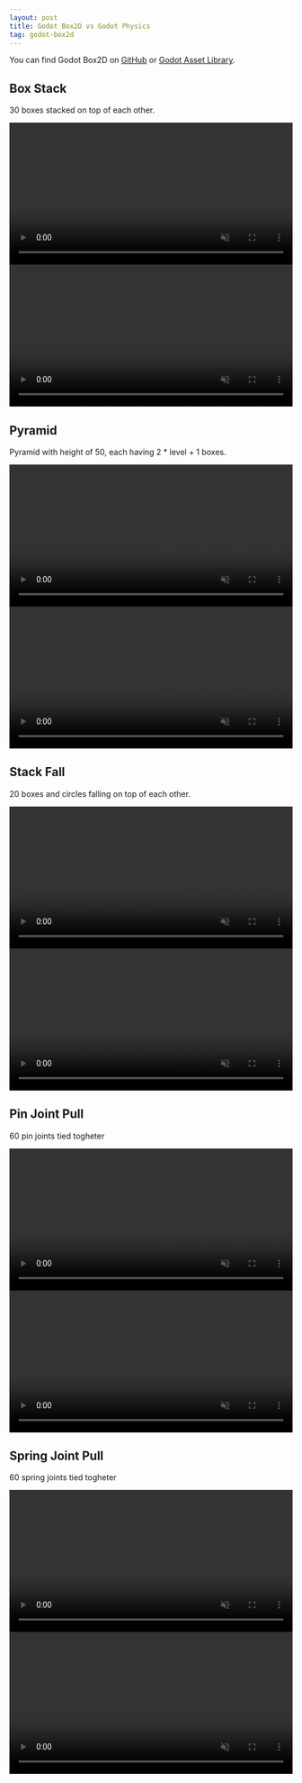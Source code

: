 ```yaml
---
layout: post
title: Godot Box2D vs Godot Physics
tag: godot-box2d
---
```


<!-- [Attributes by Finsweet] Auto Video -->
<script defer src="https://cdn.jsdelivr.net/npm/@finsweet/attributes-autovideo@1/autovideo.js"></script>

You can find Godot Box2D on [GitHub](https://github.com/appsinacup/godot-box2d) or [Godot Asset Library](https://godotengine.org/asset-library/asset/2007).

## Box Stack

30 boxes stacked on top of each other.

<video controls autoplay muted style="width: 100%;">
    <source type="video/webm" src="/assets/vid/box-stack-box2d.webm">
</video>
<video controls autoplay muted style="width: 100%;">
    <source type="video/webm" src="/assets/vid/box-stack-godot.webm">
</video>

## Pyramid

Pyramid with height of 50, each having 2 * level + 1 boxes.

<video controls autoplay muted style="width: 100%;">
    <source type="video/webm" src="/assets/vid/pyramid-box2d.webm">
</video>
<video controls autoplay muted style="width: 100%;">
    <source type="video/webm" src="/assets/vid/pyramid-godot.webm">
</video>

## Stack Fall

20 boxes and circles falling on top of each other.

<video controls autoplay muted style="width: 100%;">
    <source type="video/webm" src="/assets/vid/stack-fall-box2d.webm">
</video>
<video controls autoplay muted style="width: 100%;">
    <source type="video/webm" src="/assets/vid/stack-fall-godot.webm">
</video>

## Pin Joint Pull

60 pin joints tied togheter

<video controls autoplay muted style="width: 100%;">
    <source type="video/webm" src="/assets/vid/pin-joint-box2d.webm">
</video>
<video controls autoplay muted style="width: 100%;">
    <source type="video/webm" src="/assets/vid/pin-joint-godot.webm">
</video>


## Spring Joint Pull

60 spring joints tied togheter

<video controls autoplay muted style="width: 100%;">
    <source type="video/webm" src="/assets/vid/spring-box2d.webm">
</video>
<video controls autoplay muted style="width: 100%;">
    <source type="video/webm" src="/assets/vid/spring-godot.webm">
</video>
